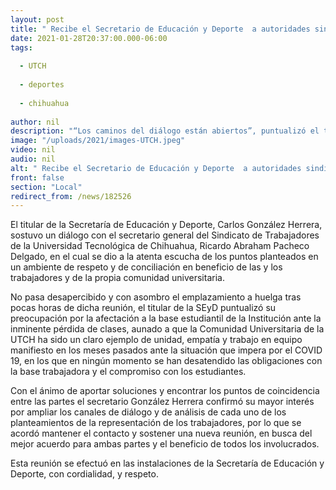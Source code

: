 ```yaml
---
layout: post
title: " Recibe el Secretario de Educación y Deporte  a autoridades sindicales de la UTCH"
date: 2021-01-28T20:37:00.000-06:00
tags:
  
  - UTCH
  
  - deportes
  
  - chihuahua
  
author: nil
description: "“Los caminos del diálogo están abiertos”, puntualizó el titular de la dependencia, Carlos González Herrera"
image: "/uploads/2021/images-UTCH.jpeg"
video: nil
audio: nil
alt: " Recibe el Secretario de Educación y Deporte  a autoridades sindicales de la UTCH"
front: false
section: "Local"
redirect_from: /news/182526
---
```


El titular de la Secretaría de Educación y Deporte, Carlos González Herrera, sostuvo un diálogo con el secretario general del Sindicato de Trabajadores de la Universidad Tecnológica de Chihuahua, Ricardo Abraham Pacheco Delgado, en el cual se dio a la atenta escucha de los puntos planteados en un ambiente de respeto y de conciliación en beneficio de las y los  trabajadores y de la propia comunidad universitaria.

No pasa desapercibido y con asombro el emplazamiento a huelga tras pocas horas de dicha reunión, el titular de la SEyD puntualizó su preocupación por la afectación a la base estudiantil de la Institución ante la inminente pérdida de clases, aunado a que la Comunidad Universitaria de la UTCH ha sido un claro ejemplo de unidad, empatía y trabajo en equipo manifiesto en los meses pasados ante la situación que impera por el COVID 19, en los que en ningún momento se han desatendido las obligaciones con la base trabajadora y el compromiso con los estudiantes.

Con el ánimo de aportar soluciones y encontrar los puntos de coincidencia entre las partes el secretario González Herrera confirmó su mayor interés por ampliar los canales de diálogo y de análisis de cada uno de los planteamientos de la representación de los trabajadores, por lo que se acordó mantener el contacto y sostener una nueva reunión, en busca del mejor acuerdo para ambas partes y el beneficio de todos los involucrados.

Esta reunión se efectuó en las instalaciones de la Secretaría de Educación y Deporte, con cordialidad, y respeto.